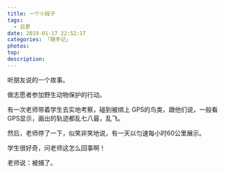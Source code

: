 ```yaml
---
title: 一个小段子
tags:
  - 日更
date: 2019-01-17 22:52:17
categories: 「随手记」
photos:
top:
description:
---
```

听朋友说的一个故事。

做志愿者参加野生动物保护的行动。

有一次老师带着学生去实地考察，碰到被绑上 GPS的鸟类，跟他们说，一般看GPS显示，画出的轨迹都乱七八最，乱飞。

然后，老师停了一下，似笑非笑地说，有一天以匀速每小时60公里展示。

学生很好奇，问老师这怎么回事啊！

老师说：被捕了。